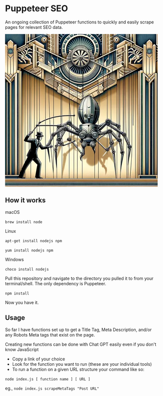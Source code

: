 # Puppeteer SEO

An ongoing collection of Puppeteer functions to quickly and easily scrape pages for relevant SEO data.

<img src="/img/puppeteer-seo.webp" width="500" height="auto">

## How it works

macOS

`brew install node`

Linux

`apt-get install nodejs npm`

`yum install nodejs npm`

Windows

`choco install nodejs`

Pull this repository and navigate to the directory you pulled it to from your terminal/shell. The only dependency is Puppeteer.

`npm install`

Now you have it.

## Usage

So far I have functions set up to get a Title Tag, Meta Description, and/or any Robots Meta tags that exist on the page.

Creating new functions can be done with Chat GPT easily even if you don't know JavaScript

- Copy a link of your choice
- Look for the function you want to run (these are your individual tools)
- To run a function on a given URL structure your command like so:

`node index.js [ function name ] [ URL ]`

eg., `node index.js scrapeMetaTags "Post URL"`